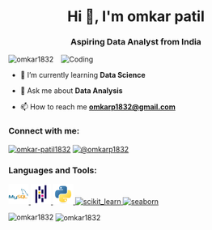<h1 align="center">Hi 👋, I'm omkar patil</h1>
<h3 align="center">Aspiring Data Analyst from India</h3>
<img align="right" alt="Coding" width="400" src="https://user-images.githubusercontent.com/31332352/119162644-9ec37580-ba28-11eb-8e73-b76149197a1e.gif">

<p align="left"> <img src="https://komarev.com/ghpvc/?username=omkar1832&label=Profile%20views&color=0e75b6&style=flat" alt="omkar1832" /> </p>

- 🌱 I’m currently learning **Data Science**

- 💬 Ask me about **Data Analysis**

- 📫 How to reach me **omkarp1832@gmail.com**

<h3 align="left">Connect with me:</h3>
<p align="left">
<a href="https://linkedin.com/in/omkar-patil1832" target="blank"><img align="center" src="https://raw.githubusercontent.com/rahuldkjain/github-profile-readme-generator/master/src/images/icons/Social/linked-in-alt.svg" alt="omkar-patil1832" height="30" width="40" /></a>
<a href="https://medium.com/@omkarp1832" target="blank"><img align="center" src="https://raw.githubusercontent.com/rahuldkjain/github-profile-readme-generator/master/src/images/icons/Social/medium.svg" alt="@omkarp1832" height="30" width="40" /></a>
</p>

<h3 align="left">Languages and Tools:</h3>
<p align="left"> <a href="https://www.mysql.com/" target="_blank" rel="noreferrer"> <img src="https://raw.githubusercontent.com/devicons/devicon/master/icons/mysql/mysql-original-wordmark.svg" alt="mysql" width="40" height="40"/> </a> <a href="https://pandas.pydata.org/" target="_blank" rel="noreferrer"> <img src="https://raw.githubusercontent.com/devicons/devicon/2ae2a900d2f041da66e950e4d48052658d850630/icons/pandas/pandas-original.svg" alt="pandas" width="40" height="40"/> </a> <a href="https://www.python.org" target="_blank" rel="noreferrer"> <img src="https://raw.githubusercontent.com/devicons/devicon/master/icons/python/python-original.svg" alt="python" width="40" height="40"/> </a> <a href="https://scikit-learn.org/" target="_blank" rel="noreferrer"> <img src="https://upload.wikimedia.org/wikipedia/commons/0/05/Scikit_learn_logo_small.svg" alt="scikit_learn" width="40" height="40"/> </a> <a href="https://seaborn.pydata.org/" target="_blank" rel="noreferrer"> <img src="https://seaborn.pydata.org/_images/logo-mark-lightbg.svg" alt="seaborn" width="40" height="40"/> </a> </p>

<p><img align="left" src="https://github-readme-stats.vercel.app/api/top-langs?username=omkar1832&show_icons=true&locale=en&layout=compact" alt="omkar1832" /></p>

<p>&nbsp;<img align="center" src="https://github-readme-stats.vercel.app/api?username=omkar1832&show_icons=true&locale=en" alt="omkar1832" /></p>
